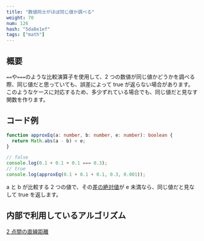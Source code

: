 ```yaml
---
title: "数値同士がほぼ同じ値か調べる"
weight: 70
num: 126
hash: "5da8e1ef"
tags: ["math"]
---
```


## 概要

`==`や`===`のような比較演算子を使用して、2 つの数値が同じ値かどうかを調べる際、同じ値だと思っていても、誤差によって true が返らない場合があります。  
このようなケースに対応するため、多少ずれている場合でも、同じ値だと見なす関数を作ります。

## コード例

```typescript
function approxEq(a: number, b: number, e: number): boolean {
  return Math.abs(a - b) < e;
}
```

```typescript
// false
console.log(0.1 + 0.1 + 0.1 === 0.3);
// true
console.log(approxEq(0.1 + 0.1 + 0.1, 0.3, 0.001));
```

a と b が比較する 2 つの値で、その[差の絶対値](/b98d6da4/)が e 未満なら、同じ値だと見なして true を返します。

## 内部で利用しているアルゴリズム

[2 点間の直線距離](/b98d6da4/)
